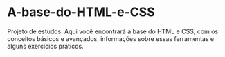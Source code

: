 # A-base-do-HTML-e-CSS
Projeto de estudos: Aqui você encontrará a base do HTML e CSS, com os conceitos básicos e avançados, informações sobre essas ferramentas e alguns exercícios práticos.
